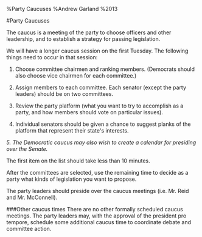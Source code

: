 %Party Caucuses
%Andrew Garland
%2013

<!--pandoc command
pandoc Caucus.md -o H-Caucus.pdf --template=senate --latex-engine=xelatex --variable=mainfont:"Adobe Caslon Pro" -s -S --variable=subtitle:"SEP Mock Senate"
-->

#Party Caucuses

The caucus is a meeting of the party to choose officers and other leadership, and to establish a strategy for passing legislation.

We will have a longer caucus session on the first Tuesday. The following things need to occur in that session:

1. Choose committee chairmen and ranking members. (Democrats should also choose vice chairmen for each committee.) 

2. Assign members to each committee. Each senator (except the party leaders) should be on two committees.

3. Review the party platform (what you want to try to accomplish as a party, and how members should vote on particular issues).

4. Individual senators should be given a chance to suggest planks of the platform that represent their state's interests.

*5. The Democratic caucus may also wish to create a calendar for presiding over the Senate.*

The first item on the list should take less than 10 minutes.

After the committees are selected, use the remaining time to decide as a party what kinds of legislation you want to propose. 

The party leaders should preside over the caucus meetings (i.e. Mr. Reid and Mr. McConnell).

###Other caucus times
There are no other formally scheduled caucus meetings. The party leaders may, with the approval of the president pro tempore, schedule some additional caucus time to coordinate debate and committee action.